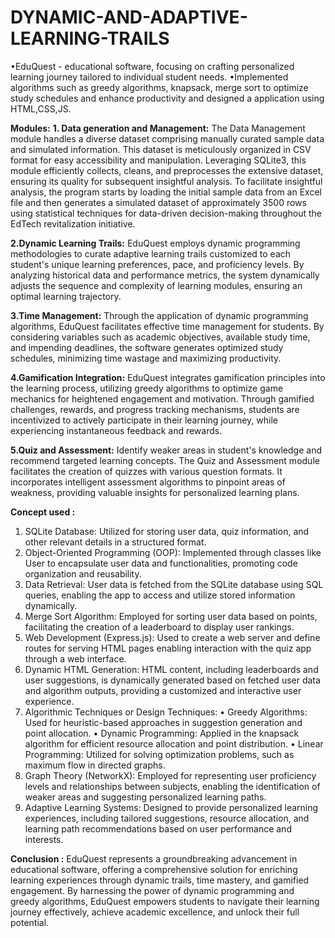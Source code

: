 # DYNAMIC-AND-ADAPTIVE-LEARNING-TRAILS
  •EduQuest - educational software, focusing on crafting personalized learning journey tailored to individual student needs. 
  •Implemented algorithms such as greedy algorithms, knapsack, merge sort to optimize study schedules and enhance productivity and designed a application using HTML,CSS,JS.


**Modules:**
**1. Data generation and Management:** The Data Management module handles a diverse dataset comprising manually curated sample data and simulated information. This dataset is meticulously organized in CSV format for easy accessibility and manipulation. Leveraging SQLite3, this module efficiently collects, cleans, and preprocesses the extensive dataset, ensuring its quality for subsequent insightful analysis. To facilitate insightful analysis, the program starts by loading the initial sample data from an Excel file and then generates a simulated dataset of approximately 3500 rows using statistical techniques for data-driven decision-making throughout the EdTech revitalization initiative.
   
**2.Dynamic Learning Trails:** EduQuest employs dynamic programming methodologies to curate adaptive learning trails customized to each student's unique learning preferences, pace, and proficiency levels. By analyzing historical data and performance metrics, the system dynamically adjusts the sequence and complexity of learning modules, ensuring an optimal learning trajectory.

**3.Time Management:** Through the application of dynamic programming algorithms, EduQuest facilitates effective time management for students. By considering variables such as academic objectives, available study time, and impending deadlines, the software generates optimized study schedules, minimizing time wastage and maximizing productivity.

**4.Gamification Integration:** EduQuest integrates gamification principles into the learning process, utilizing greedy algorithms to optimize game mechanics for heightened engagement and motivation. Through gamified challenges, rewards, and progress tracking mechanisms, students are incentivized to actively participate in their learning journey, while experiencing instantaneous feedback and rewards.

**5.Quiz and Assessment:** Identify weaker areas in student's knowledge and recommend targeted learning concepts. The Quiz and Assessment module facilitates the creation of quizzes with various question formats. It incorporates intelligent assessment algorithms to pinpoint areas of weakness, providing valuable insights for personalized learning plans.



**Concept used :**
1. SQLite Database: Utilized for storing user data, quiz information, and other relevant details in a structured format.
2. Object-Oriented Programming (OOP): Implemented through classes like User to encapsulate user data and functionalities, promoting code organization and reusability.
3. Data Retrieval: User data is fetched from the SQLite database using SQL queries, enabling the app to access and utilize stored information dynamically.
4. Merge Sort Algorithm: Employed for sorting user data based on points, facilitating the creation of a leaderboard to display user rankings.
5. Web Development (Express.js): Used to create a web server and define routes for serving HTML pages enabling interaction with the quiz app through a web interface.
6. Dynamic HTML Generation: HTML content, including leaderboards and user suggestions, is dynamically generated based on fetched user data and algorithm outputs, providing a customized and interactive user experience.
7. Algorithmic Techniques or Design Techniques:
  • Greedy Algorithms: Used for heuristic-based approaches in suggestion generation and point allocation.
  • Dynamic Programming: Applied in the knapsack algorithm for efficient resource allocation and point distribution.
  • Linear Programming: Utilized for solving optimization problems, such as maximum flow in directed graphs.
8. Graph Theory (NetworkX): Employed for representing user proficiency levels and relationships between subjects, enabling the identification of weaker areas and suggesting personalized learning paths.
9. Adaptive Learning Systems: Designed to provide personalized learning experiences, including tailored suggestions, resource allocation, and learning path recommendations based on user performance and interests.

**Conclusion :**
EduQuest represents a groundbreaking advancement in educational software, offering a comprehensive solution for enriching learning experiences through dynamic trails, time mastery, and gamified engagement. By harnessing the power of dynamic programming and greedy algorithms, EduQuest empowers students to navigate their learning journey effectively, achieve academic excellence, and unlock their full potential.
